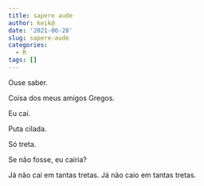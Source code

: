 ```yaml
---
title: sapere aude
author: keik@
date: '2021-06-28'
slug: sapere-aude
categories:
  - R
tags: []
---
```


Ouse saber.

Coisa dos meus amigos Gregos.

Eu caí. 

Puta cilada.

Só treta.

Se não fosse, eu cairia?

Já não caí em tantas tretas.
Já não caio em tantas tretas.

